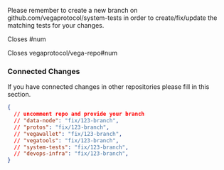 Please remember to create a new branch on github.com/vegaprotocol/system-tests in order to create/fix/update the matching tests for your changes.

Closes #num 

Closes vegaprotocol/vega-repo#num 

### Connected Changes

If you have connected changes in other repositories please fill in this section.

```json
{
  // uncomment repo and provide your branch
  // "data-node": "fix/123-branch",
  // "protos": "fix/123-branch",
  // "vegawallet": "fix/123-branch",
  // "vegatools": "fix/123-branch",
  // "system-tests": "fix/123-branch",
  // "devops-infra": "fix/123-branch",
}
```
